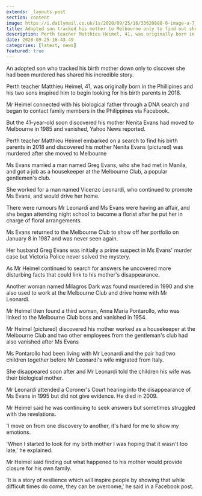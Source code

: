 ```yaml
---
extends: _layouts.post
section: content
image: https://i.dailymail.co.uk/1s/2020/09/25/16/33620888-0-image-a-7_1601046695059.jpg 
title: Adopted son tracked his mother to Melbourne only to find out she had been MURDERED  
description: Perth teacher Matthieu Heimel, 41, was originally born in the Phillipines and his two sons prompted him to begin looking for his birth parents in 2018. 
date: 2020-09-25-16-43-49 
categories: [latest, news] 
featured: true 
--- 
```

An adopted son who tracked his birth mother down only to discover she had been murdered has shared his incredible story. 

Perth teacher Matthieu Heimel, 41, was originally born in the Phillipines and his two sons inspired him to begin looking for his birth parents in 2018. 

Mr Heimel connected with his biological father through a DNA search and began to contact family members in the Philippines via Facebook. 

But the 41-year-old soon discovered his mother Nenita Evans had moved to Melbourne in 1985 and vanished, Yahoo News reported.   

Perth teacher Matthieu Heimel embarked on a search to find his birth parents in 2018 and discovered his mother Nenita Evans (pictured) was murdered after she moved to Melbourne

Ms Evans married a man named Greg Evans, who she had met in Manila, and got a job as a housekeeper at the Melbourne Club, a popular gentlemen's club. 

She worked for a man named Vicenzo Leonardi, who continued to promote Ms Evans, and would drive her home.  

There were rumours Mr Leonardi and Ms Evans were having an affair, and she began attending night school to become a florist after he put her in charge of floral arrangements.  

Ms Evans returned to the Melbourne Club to show off her portfolio on January 8 in 1987 and was never seen again.   

Her husband Greg Evans was initially a prime suspect in Ms Evans' murder case but Victoria Police never solved the mystery.  

As Mr Heimel continued to search for answers he uncovered more disturbing facts that could link to his mother's disappearance.    

Another woman named Milagros Dark was found murdered in 1990 and she also used to work at the Melbourne Club and drive home with Mr Leonardi.   

Mr Heimel then found a third woman, Anna Maria Pontarollo, who was linked to the Melbourne Club boss and vanished in 1954.  

Mr Heimel (pictured) discovered his mother worked as a housekeeper at the Melbourne Club and two other employees from the gentleman's club had also vanished after Ms Evans 

Ms Pontarollo had been living with Mr Leonardi and the pair had two children together before Mr Leonardi's wife migrated from Italy.

She disappeared soon after and Mr Leonardi told the children his wife was their biological mother.   

Mr Leonardi attended a Coroner's Court hearing into the disappearance of Ms Evans in 1995 but did not give evidence. He died in 2009.  

Mr Heimel said he was continuing to seek answers but sometimes struggled with the revelations.     

'I move on from one discovery to another, it's hard for me to show my emotions.

'When I started to look for my birth mother I was hoping that it wasn't too late,' he explained. 

Mr Heimel said finding out what happened to his mother would provide closure for his own family. 

'It is a story of resilience which will inspire people by showing that while difficult times do come, they can be overcome,' he said in a Facebook post. 


